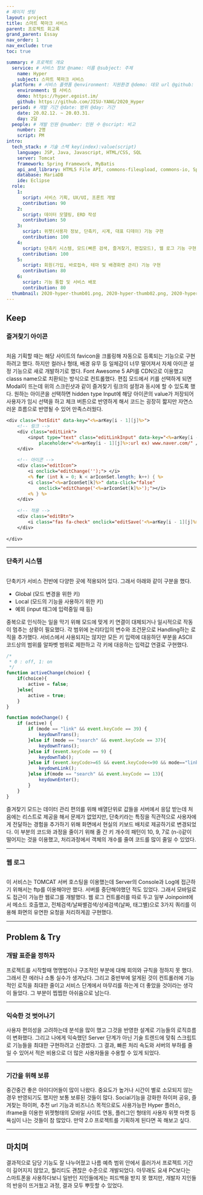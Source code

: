 ```yaml
---
# 페이지 셋팅
layout: project
title: 스마트 북마크 서비스
parent: 프로젝트 회고록
grand_parent: Essay
nav_order: 1
nav_exclude: true
toc: true

summary: # 프로젝트 개요
  service: # 서비스 정보 @name: 이름 @subject: 주제
    name: Hyper
    subject: 스마트 북마크 서비스
  platform: # 서비스 플랫폼 @environment: 지원환경 @demo: 데모 url @github: 깃헙 url, @value: default -> n
    environment: 웹 서비스
    demo: https://hyper.egoist.im/
    github: https://github.com/JISU-YANG/2020_Hyper
  period: # 개발 기간 @date: 범위 @day: 기간
    date: 20.02.12. ~ 20.03.31.
    day: 2달
  people: # 개발 인원 @number: 인원 수 @script: 비고
    number: 2명
    script: PM
intro:
  tech_stack: # 기술 스택 key(index):value(script)
    language: JSP, Java, Javascript, HTML/CSS, SQL
    server: Tomcat
    framework: Spring Framework, MyBatis
    api_and_library: HTML5 File API, commons-fileupload, commons-io, Spring Security
    database: MariaDB
    ide: Eclipse
  role:
    1:
      script: 서비스 기획, UX/UI, 프론트 개발
      contribution: 90
    2:
      script: 데이터 모델링, ERD 작성
      contribution: 50
    3:
      script: 위젯(사용자 정보, 단축키, 시계, 대표 디데이) 기능 구현
      contribution: 100
    4:
      script: 단축키 시스템, 모드(빠른 검색, 즐겨찾기, 편집모드), 웹 로그 기능 구현
      contribution: 100
    5:
      script: 회원(가입, 바로접속, 테마 및 배경화면 관리) 기능 구현
      contribution: 80
    6:
      script: 기능 통합 및 서비스 배포
      contribution: 80
  thumbnail: 2020-hyper-thumb01.png, 2020-hyper-thumb02.png, 2020-hyper-thumb03.png
---
```


## Keep
### 즐겨찾기 아이콘
<img class="cdn-img" id="2020-hyper-image01.png"/>

처음 기획할 때는 해당 사이트의 favicon을 크롤링해 자동으로 등록되는 기능으로 구현하려고 했다. 하지만 컬러나 형태, 배경 유무 등 일체감이 너무 떨어져서 자체 아이콘 설정 기능으로 새로 개발하기로 했다. Font Awesome 5 API를 CDN으로 이용했고 classs name으로 치환되는 방식으로 컨트롤했다. 편집 모드에서 키를 선택하게 되면 Modal이 뜨는데 위의 스크린샷과 같이 즐겨찾기 링크의 설정과 동시에 할 수 있도록 했다. 원하는 아이콘을 선택하면 hidden type Input에 해당 아이콘의 value가 저장되어 사용자가 임시 선택을 하고 체크 버튼으로 반영하게 해서 코드는 굉장히 짧지만 자연스러운 흐름으로 반영될 수 있어 만족스러웠다.

```jsp
<div class="hotEdit" data-key="<%=arKey[i - 1][j]%>">
	<!-- 링크 -->
	<div class="editLink">
		<input type="text" class="editLinkInput" data-key="<%=arKey[i - 1][j]%>"
			placeholder="<%=arKey[i - 1][j]%>:url ex) www.naver.com/" />
	</div>
    
	<!-- 아이콘 -->
	<div class="editIcon">
		<i onclick="editChange('');"> </i>
		<% for (int k = 0; k < arIconSet.length; k++) { %>
		<i class="<%=arIconSet[k]%>" data-click="false"
			onclick="editChange('<%=arIconSet[k]%>');"></i>
		<% } %>
	</div>
    
	<!-- 적용 -->
	<div class="editBtn">
		<i class="fas fa-check" onclick="editSave('<%=arKey[i - 1][j]%>');"></i>
	</div>
    
</div>
```

---

### 단축키 시스템
<img class="cdn-img" id="2020-hyper-image02.png"/>

단축키가 서비스 전반에 다양한 곳에 적용되어 있다. 그래서 아래와 같이 구분을 했다.
- Global (모드 변경을 위한 키)
- Local (모드의 기능을 사용하기 위한 키)
- 예외 (input 태그에 입력중일 때 등)

중복으로 인식하는 일을 막기 위해 모드에 맞게 키 연결이 대체되거나 일시적으로 작동이 멈추는 상황이 필요했다. 각 범위에 논리타입의 변수와 조건문으로 Handling하는 로직을 추가했다. 서비스에서 사용되지는 않지만 모든 키 입력에 대응하던 부분을 ASCII 코드상의 범위를 알파벳 범위로 제한하고 각 키에 대응하는 입력값 연결로 구현했다.
```javascript
/*
 * 0 : off, 1: on
 */
function activeChange(choice) {
	if(choice){
    	active = false;
    }else{
    	active = true;
    }
}
```

```javascript
function modeChange() {
	if (active) {
		if (mode == "link" && event.keyCode == 39) {
			keydownTrans();
		}else if (mode == "search" && event.keyCode == 37){
			keydownTrans();
		}else if (event.keyCode == 9) {
			keydownTab();
		}else if (event.keyCode>=65 && event.keyCode<=90 && mode=="link"){
			keydownLink();
		}else if(mode == "search" && event.keyCode == 13){
			keydownEnter();
		}
	}
}
```

즐겨찾기 모드는 데이터 관리 편의를 위해 배열단위로 값들을 서버에서 응답 받는데 처음에는 리스트로 제공을 해서 문제가 없었지만, 단축키라는 특징을 직관적으로 사용자에게 전달하는 경험을 추가하기 위해 화면에서 현실의 키보드 배치로 제공하기로 변경되었다. 이 부분의 코드와 과정을 줄이기 위해 줄 간 키 개수의 패턴이 10, 9, 7로 (n-i)같이 떨어지는 것을 이용했고, 처리과정에서 객체의 개수를 줄여 코드를 많이 줄일 수 있었다.

---

### 웹 로그
<img class="cdn-img" id="2020-hyper-image03.png"/>


이 서비스는 TOMCAT 서버 호스팅을 이용했는데 Server의 Console과 Log에 접근하기 위해서는 ftp를 이용해야만 했다. 서버를 중단해야했던 적도 있었다. 그래서 모바일로도 접근이 가능한 웹로그를 개발했다. 웹 로그 컨트롤러를 따로 두고 일부 Joinpoint에서 메소드 호출했고, 전체검색/날짜별검색/상세검색(날짜, 태그별)으로 3가지 쿼리를 이용해 화면의 유연한 요청을 처리하게끔 구현했다.

---

## Problem & Try
### 개발 표준을 정하자
프로젝트를 시작할때 명명법이나 구조적인 부분에 대해 회의와 규칙을 정하지 못 했다. 그래서 잔 에러나 소통 실수가 생겨났다. 그리고 중반부에 알게된 것이 컨트롤러에 기능적인 로직을 최대한 줄이고 서비스 단계에서 마무리를 하는게 더 좋았을 것이라는 생각이 들었다. 그 부분이 찝찝한 아쉬움으로 남는다.

---

### 익숙한 것 벗어나기
사용자 편의성을 고려하는데 분석을 많이 했고 그것을 반영한 설계로 기능들의 로직흐름이 변화했다. 그리고 나에게 익숙했던 Server 단계가 아닌 기술 트렌드에 맞춰 스크립트로 기능들을 최대한 구현하려고 신경썼다. 그 결과, 빠른 처리 속도와 서버의 부하를 줄일 수 있어서 적은 비용으로 더 많은 사용자들을 수용할 수 있게 되었다.

---

### 기간을 위해 보류
중간중간 좋은 아이디어들이 많이 나왔다. 중요도가 높거나 시간이 별로 소모되지 않는 경우 반영되기도 했지만 보통 보류된 것들이 많다. Social기능을 강화한 하이퍼 공유, 즐겨찾는 하이퍼, 추천 url 기능과 비즈니스 목적으로도 사용가능한 Hyper 플러스, iframe을 이용한 위젯형태의 모바일 사이트 연동, 플러그인 형태의 사용자 위젯 마켓 등 욕심이 나는 것들이 참 많았다. 만약 2.0 프로젝트를 기획하게 된다면 꼭 해보고 싶다.

---

## 마치며
결과적으로 담당 기능도 잘 나누어졌고 나름 예측 범위 안에서 흘러가서 프로젝트 기간이 길어지지 않았고, 퀄리티도 괜찮은 수준으로 개발되었다. 아무래도 요새 PC보다는 스마트폰을 사용하다보니 일반인 지인들에게는 피드백을 받지 못 했지만, 개발자 지인들의 반응이 뜨거웠고 과정, 결과 모두 뿌듯할 수 있었다. 